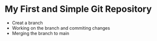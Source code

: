# My First and Simple Git Repository

- Creat a branch
- Working on the branch and commiting changes
- Merging the branch to main

